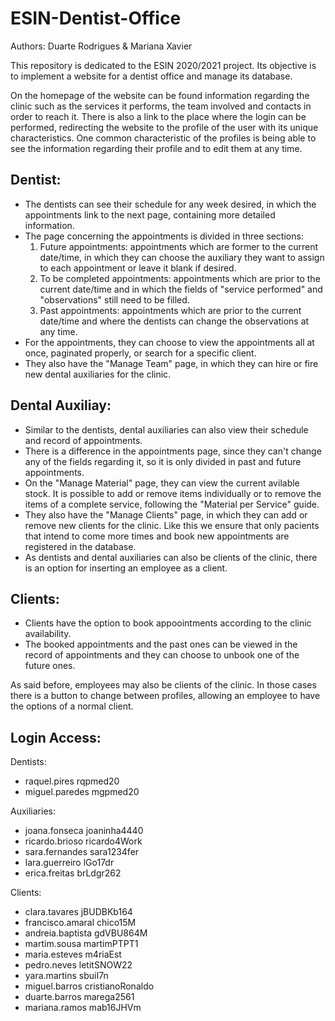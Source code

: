 # ESIN-Dentist-Office
Authors: Duarte Rodrigues & Mariana Xavier

This repository is dedicated to the ESIN 2020/2021 project. Its objective is to implement a website for a dentist office and manage its database.

On the homepage of the website can be found information regarding the clinic such as the services it performs, the team involved and contacts in order to reach it.
There is also a link to the place where the login can be performed, redirecting the website to the profile of the user with its unique characteristics. One common characteristic of the profiles is being able to see the information regarding their profile and to edit them at any time.

## Dentist:
* The dentists can see their schedule for any week desired, in which the appointments link to the next page, containing more detailed information.
* The page concerning the appointments is divided in three sections:
    1. Future appointments: appointments which are former to the current date/time, in which they can choose the auxiliary they want to assign to each appointment or leave it blank if desired.
    2. To be completed appointments: appointments which are prior to the current date/time and in which the fields of "service performed" and "observations" still need to be filled.
    3. Past appointments: appointments which are prior to the current date/time and where the dentists can change the observations at any time.
* For the appointments, they can choose to view the appointments all at once, paginated properly, or search for a specific client.
* They also have the "Manage Team" page, in which they can hire or fire new dental auxiliaries for the clinic.

## Dental Auxiliay:
* Similar to the dentists, dental auxiliaries can also view their schedule and record of appointments.
* There is a difference in the appointments page, since they can't change any of the fields regarding it, so it is only divided in past and future appointments.
* On the "Manage Material" page, they can view the current avilable stock. It is possible to add or remove items individually or to remove the items of a complete service, following the "Material per Service" guide.
* They also have the "Manage Clients" page, in which they can add or remove new clients for the clinic. Like this we ensure that only pacients that intend to come more times and book new appointments are registered in the database.
* As dentists and dental auxiliaries can also be clients of the clinic, there is an option for inserting an employee as a client.

## Clients:
* Clients have the option to book appoointments according to the clinic availability.
* The booked appointments and the past ones can be viewed in the record of appointments and they can choose to unbook one of the future ones.

As said before, employees may also be clients of the clinic. In those cases there is a button to change between profiles, allowing an employee to have the options of a normal client. 

## Login Access:

Dentists:
- raquel.pires rqpmed20
- miguel.paredes mgpmed20

Auxiliaries:
- joana.fonseca joaninha4440
- ricardo.brioso ricardo4Work
- sara.fernandes sara1234fer
- lara.guerreiro lGo17dr
- erica.freitas brLdgr262

Clients:
- clara.tavares jBUDBKb164
- francisco.amaral chico15M
- andreia.baptista gdVBU864M
- martim.sousa martimPTPT1
- maria.esteves m4riaEst
- pedro.neves letitSNOW22
- yara.martins sbuiI7n
- miguel.barros cristianoRonaldo
- duarte.barros marega2561
- mariana.ramos mab16JHVm

